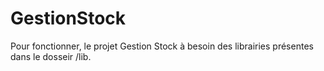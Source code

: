 # GestionStock


Pour fonctionner, le projet Gestion Stock à besoin des librairies présentes dans le dosseir /lib.

 
